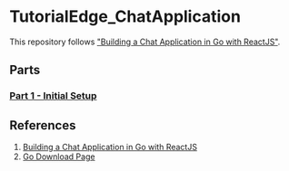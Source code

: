 # TutorialEdge_ChatApplication

This repository follows ["Building a Chat Application in Go with ReactJS"][1].

## Parts

### [Part 1 - Initial Setup](https://tutorialedge.net/projects/chat-system-in-go-and-react/part-1-initial-setup/)

## References

1. [Building a Chat Application in Go with ReactJS][1]
2. [Go Download Page](https://go.dev/dl/)

[1]: https://tutorialedge.net/projects/chat-system-in-go-and-react/
